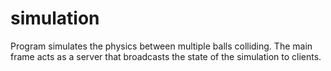 # simulation
Program simulates the physics between multiple balls colliding. The main frame acts as a server that broadcasts the state of the simulation to clients.
